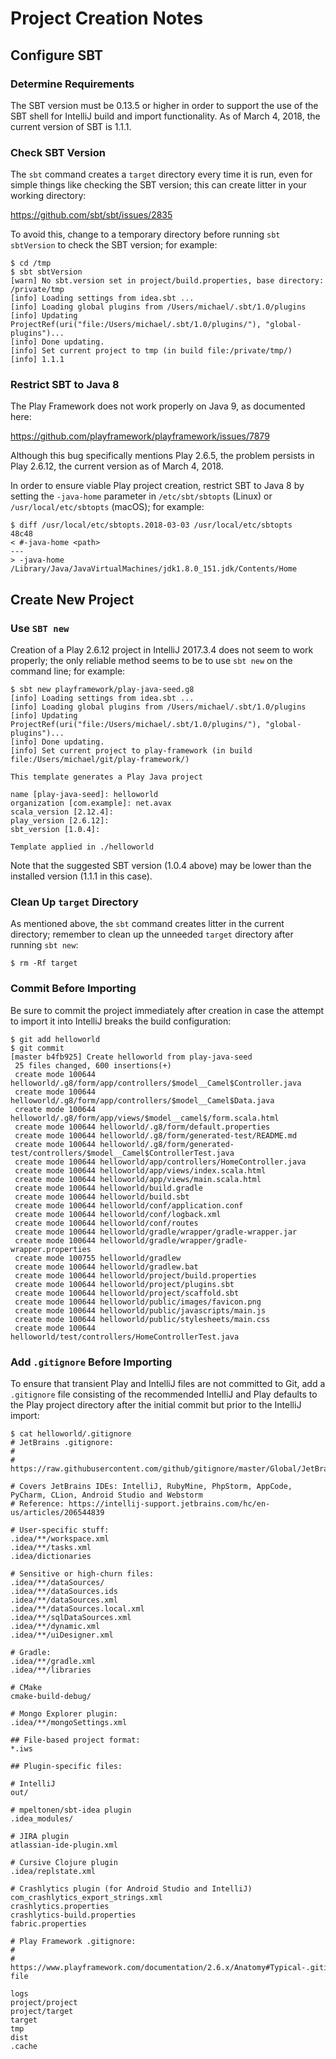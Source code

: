 # Project Creation Notes

## Configure SBT

### Determine Requirements

The SBT version must be 0.13.5 or higher in order to support the use of the SBT
shell for IntelliJ build and import functionality. As of March 4, 2018, the
current version of SBT is 1.1.1.

### Check SBT Version

The `sbt` command creates a `target` directory every time it is run, even for
simple things like checking the SBT version; this can create litter in your
working directory:

https://github.com/sbt/sbt/issues/2835

To avoid this, change to a temporary directory before running `sbt sbtVersion`
to check the SBT version; for example:

```console
$ cd /tmp
$ sbt sbtVersion
[warn] No sbt.version set in project/build.properties, base directory: /private/tmp
[info] Loading settings from idea.sbt ...
[info] Loading global plugins from /Users/michael/.sbt/1.0/plugins
[info] Updating ProjectRef(uri("file:/Users/michael/.sbt/1.0/plugins/"), "global-plugins")...
[info] Done updating.
[info] Set current project to tmp (in build file:/private/tmp/)
[info] 1.1.1
```

### Restrict SBT to Java 8

The Play Framework does not work properly on Java 9, as documented here:

https://github.com/playframework/playframework/issues/7879

Although this bug specifically mentions Play 2.6.5, the problem persists in
Play 2.6.12, the current version as of March 4, 2018.

In order to ensure viable Play project creation, restrict SBT to Java 8 by
setting the `-java-home` parameter in `/etc/sbt/sbtopts` (Linux) or
`/usr/local/etc/sbtopts` (macOS); for example:

```console
$ diff /usr/local/etc/sbtopts.2018-03-03 /usr/local/etc/sbtopts
48c48
< #-java-home <path>
---
> -java-home /Library/Java/JavaVirtualMachines/jdk1.8.0_151.jdk/Contents/Home
```

## Create New Project

### Use `SBT new`

Creation of a Play 2.6.12 project in IntelliJ 2017.3.4 does not seem to work
properly; the only reliable method seems to be to use `sbt new` on the command
line; for example:

```console
$ sbt new playframework/play-java-seed.g8
[info] Loading settings from idea.sbt ...
[info] Loading global plugins from /Users/michael/.sbt/1.0/plugins
[info] Updating ProjectRef(uri("file:/Users/michael/.sbt/1.0/plugins/"), "global-plugins")...
[info] Done updating.
[info] Set current project to play-framework (in build file:/Users/michael/git/play-framework/)

This template generates a Play Java project 

name [play-java-seed]: helloworld
organization [com.example]: net.avax
scala_version [2.12.4]: 
play_version [2.6.12]: 
sbt_version [1.0.4]: 

Template applied in ./helloworld

```

Note that the suggested SBT version (1.0.4 above) may be lower than the
installed version (1.1.1 in this case).

### Clean Up `target` Directory

As mentioned above, the `sbt` command creates litter in the current directory;
remember to clean up the unneeded `target` directory after running `sbt new`:

```console
$ rm -Rf target
```

### Commit Before Importing

Be sure to commit the project immediately after creation in case the attempt to
import it into IntelliJ breaks the build configuration:

```console
$ git add helloworld
$ git commit
[master b4fb925] Create helloworld from play-java-seed
 25 files changed, 600 insertions(+)
 create mode 100644 helloworld/.g8/form/app/controllers/$model__Camel$Controller.java
 create mode 100644 helloworld/.g8/form/app/controllers/$model__Camel$Data.java
 create mode 100644 helloworld/.g8/form/app/views/$model__camel$/form.scala.html
 create mode 100644 helloworld/.g8/form/default.properties
 create mode 100644 helloworld/.g8/form/generated-test/README.md
 create mode 100644 helloworld/.g8/form/generated-test/controllers/$model__Camel$ControllerTest.java
 create mode 100644 helloworld/app/controllers/HomeController.java
 create mode 100644 helloworld/app/views/index.scala.html
 create mode 100644 helloworld/app/views/main.scala.html
 create mode 100644 helloworld/build.gradle
 create mode 100644 helloworld/build.sbt
 create mode 100644 helloworld/conf/application.conf
 create mode 100644 helloworld/conf/logback.xml
 create mode 100644 helloworld/conf/routes
 create mode 100644 helloworld/gradle/wrapper/gradle-wrapper.jar
 create mode 100644 helloworld/gradle/wrapper/gradle-wrapper.properties
 create mode 100755 helloworld/gradlew
 create mode 100644 helloworld/gradlew.bat
 create mode 100644 helloworld/project/build.properties
 create mode 100644 helloworld/project/plugins.sbt
 create mode 100644 helloworld/project/scaffold.sbt
 create mode 100644 helloworld/public/images/favicon.png
 create mode 100644 helloworld/public/javascripts/main.js
 create mode 100644 helloworld/public/stylesheets/main.css
 create mode 100644 helloworld/test/controllers/HomeControllerTest.java
```

### Add `.gitignore` Before Importing

To ensure that transient Play and IntelliJ files are not committed to Git, add
a `.gitignore` file consisting of the recommended IntelliJ and Play defaults to
the Play project directory after the initial commit but prior to the IntelliJ
import:

```console
$ cat helloworld/.gitignore
# JetBrains .gitignore:
#
# https://raw.githubusercontent.com/github/gitignore/master/Global/JetBrains.gitignore

# Covers JetBrains IDEs: IntelliJ, RubyMine, PhpStorm, AppCode, PyCharm, CLion, Android Studio and Webstorm
# Reference: https://intellij-support.jetbrains.com/hc/en-us/articles/206544839

# User-specific stuff:
.idea/**/workspace.xml
.idea/**/tasks.xml
.idea/dictionaries

# Sensitive or high-churn files:
.idea/**/dataSources/
.idea/**/dataSources.ids
.idea/**/dataSources.xml
.idea/**/dataSources.local.xml
.idea/**/sqlDataSources.xml
.idea/**/dynamic.xml
.idea/**/uiDesigner.xml

# Gradle:
.idea/**/gradle.xml
.idea/**/libraries

# CMake
cmake-build-debug/

# Mongo Explorer plugin:
.idea/**/mongoSettings.xml

## File-based project format:
*.iws

## Plugin-specific files:

# IntelliJ
out/

# mpeltonen/sbt-idea plugin
.idea_modules/

# JIRA plugin
atlassian-ide-plugin.xml

# Cursive Clojure plugin
.idea/replstate.xml

# Crashlytics plugin (for Android Studio and IntelliJ)
com_crashlytics_export_strings.xml
crashlytics.properties
crashlytics-build.properties
fabric.properties

# Play Framework .gitignore:
#
# https://www.playframework.com/documentation/2.6.x/Anatomy#Typical-.gitignore-file

logs
project/project
project/target
target
tmp
dist
.cache
```
